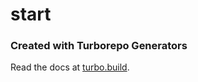 # start

### Created with Turborepo Generators

Read the docs at [turbo.build](https://turbo.build/repo/docs/core-concepts/monorepos/code-generation).
